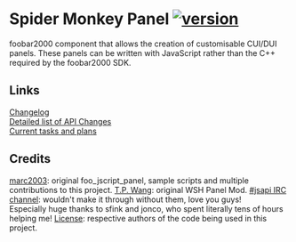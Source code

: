 # Spider Monkey Panel [![version][version-badge]][CHANGELOG]
foobar2000 component that allows the creation of customisable CUI/DUI panels. These panels can be written with JavaScript rather than the C++ required by the foobar2000 SDK.

## Links
[Changelog][CHANGELOG]  
[Detailed list of API Changes][API_CHANGES]  
[Current tasks and plans][TODO]

## Credits
[marc2003](https://github.com/marc2k3): original foo_jscript_panel, sample scripts and multiple contributions to this project.
[T.P. Wang](https://hydrogenaud.io/index.php?action=profile;u=44175): original WSH Panel Mod.
[#jsapi IRC channel](ircs://irc.mozilla.org/jsapi): wouldn't make it through without them, love you guys!  
                     Especially huge thanks to sfink and jonco, who spent literally tens of hours helping me!
[License](component\licenses): respective authors of the code being used in this project.

[CHANGELOG]: CHANGELOG.md
[TODO]: https://github.com/TheQwertiest/foo-jscript-panel/projects/1
[API_CHANGES]: https://github.com/TheQwertiest/foo_spider_monkey_panel/wiki/API-Changes
[version-badge]: https://img.shields.io/badge/version-TBD-blue.svg

